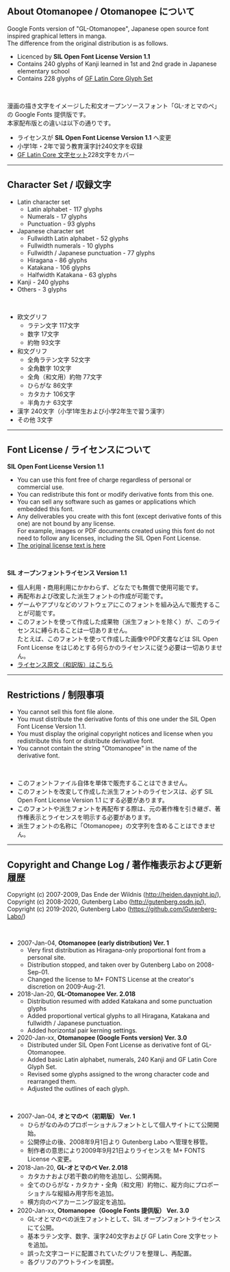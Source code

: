 ## About Otomanopee / Otomanopee について

Google Fonts version of "GL-Otomanopee", Japanese open source font inspired graphical letters in manga.  
The difference from the original distribution is as follows.

* Licenced by **SIL Open Font License Version 1.1**
* Contains 240 glyphs of Kanji learned in 1st and 2nd grade in Japanese elementary school
* Contains 228 glyphs of [GF Latin Core Glyph Set](https://github.com/googlefonts/gftools/blob/master/Lib/gftools/encodings/latin_unique-glyphs.nam)

<br/>

漫画の描き文字をイメージした和文オープンソースフォント「GL-オとマのペ」の Google Fonts 提供版です。  
本家配布版との違いは以下の通りです。

* ライセンスが **SIL Open Font License Version 1.1** へ変更
* 小学1年・2年で習う教育漢字計240文字を収録
* [GF Latin Core 文字セット](https://github.com/googlefonts/gftools/blob/master/Lib/gftools/encodings/latin_unique-glyphs.nam)228文字をカバー

******

## Character Set / 収録文字

* Latin character set
	* Latin alphabet - 117 glyphs
	* Numerals - 17 glyphs
	* Punctuation - 93 glyphs
* Japanese character set
	* Fullwidth Latin alphabet - 52 glyphs
	* Fullwidth numerals - 10 glyphs
	* Fullwidth / Japanese punctuation - 77 glyphs
	* Hiragana - 86 glyphs
	* Katakana - 106 glyphs
	* Halfwidth Katakana - 63 glyphs
* Kanji - 240 glyphs
* Others - 3 glyphs

<br/>

* 欧文グリフ
	* ラテン文字 117文字
	* 数字 17文字
	* 約物 93文字
* 和文グリフ
	* 全角ラテン文字 52文字
	* 全角数字 10文字
	* 全角（和文用）約物 77文字
	* ひらがな 86文字
	* カタカナ 106文字
	* 半角カナ 63文字
* 漢字 240文字（小学1年生および小学2年生で習う漢字）
* その他 3文字

******

## Font License / ライセンスについて

**SIL Open Font License Version 1.1**

* You can use this font free of charge regardless of personal or commercial use.
* You can redistribute this font or modify derivative fonts from this one.
* You can sell any software such as games or applications which embedded this font.
* Any deliverables you create with this font (except derivative fonts of this one) are not bound by any license.  
For example, images or PDF documents created using this font do not need to follow any licenses, including the SIL Open Font License.
* [The original license text is here](https://scripts.sil.org/OFL)

<br/>

**SIL オープンフォントライセンス Version 1.1**

* 個人利用・商用利用にかかわらず、どなたでも無償で使用可能です。
* 再配布および改変した派生フォントの作成が可能です。
* ゲームやアプリなどのソフトウェアにこのフォントを組み込んで販売することが可能です。
* このフォントを使って作成した成果物（派生フォントを除く）が、このライセンスに縛られることは一切ありません。  
たとえば、このフォントを使って作成した画像やPDF文書などは SIL Open Font License をはじめとする何らかのライセンスに従う必要は一切ありません。
* [ライセンス原文（和訳版）はこちら](https://ja.osdn.net/projects/opensource/wiki/SIL_Open_Font_License_1.1)

******

## Restrictions / 制限事項

* You cannot sell this font file alone.
* You must distribute the derivative fonts of this one under the SIL Open Font License Version 1.1.
* You must display the original copyright notices and license when you redistribute this font or distribute derivative font.
* You cannot contain the string "Otomanopee" in the name of the derivative font.

<br/>

* このフォントファイル自体を単体で販売することはできません。
* このフォントを改変して作成した派生フォントのライセンスは、必ず SIL Open Font License Version 1.1 にする必要があります。
* このフォントや派生フォントを再配布する際は、元の著作権を引き継ぎ、著作権表示とライセンスを明示する必要があります。
* 派生フォントの名称に「Otomanopee」の文字列を含めることはできません。

******

## Copyright and Change Log / 著作権表示および更新履歴

Copyright (c) 2007-2009, Das Ende der Wildnis (http://heiden.daynight.jp/),  
Copyright (c) 2008-2020, Gutenberg Labo (http://gutenberg.osdn.jp/),  
Copyright (c) 2019-2020, Gutenberg Labo (https://github.com/Gutenberg-Labo/)

<br/>

* 2007-Jan-04, **Otomanopee (early distribution) Ver. 1**
	* Very first distribution as Hiragana-only proportional font from a personal site.
	* Distribution stopped, and taken over by Gutenberg Labo on 2008-Sep-01.
	* Changed the license to M+ FONTS License at the creator's discretion on 2009-Aug-21.
* 2018-Jan-20, **GL-Otomanopee Ver. 2.018**
	* Distribution resumed with added Katakana and some punctuation glyphs
	* Added proportional vertical glyphs to all Hiragana, Katakana and fullwidth / Japanese punctuation.
	* Added horizontal pair kerning settings.
* 2020-Jan-xx, **Otomanopee (Google Fonts version) Ver. 3.0**  
	* Distributed under SIL Open Font License as derivative font of GL-Otomanopee.
	* Added basic Latin alphabet, numerals, 240 Kanji and GF Latin Core Glyph Set.
	* Revised some glyphs assigned to the wrong character code and rearranged them.
	* Adjusted the outlines of each glyph.

<br/>

* 2007-Jan-04, **オとマのペ（初期版） Ver. 1**
	* ひらがなのみのプロポーショナルフォントとして個人サイトにて公開開始。
	* 公開停止の後、2008年9月1日より Gutenberg Labo へ管理を移管。
	* 制作者の意思により2009年9月21日よりライセンスを M+ FONTS License へ変更。
* 2018-Jan-20, **GL-オとマのペ Ver. 2.018**
	* カタカナおよび若干数の約物を追加し、公開再開。
	* 全てのひらがな・カタカナ・全角（和文用）約物に、縦方向にプロポーショナルな縦組み用字形を追加。
	* 横方向のペアカーニング設定を追加。
* 2020-Jan-xx, **Otomanopee（Google Fonts 提供版） Ver. 3.0**
	* GL-オとマのペの派生フォントとして、SIL オープンフォントライセンスにて公開。
	* 基本ラテン文字、数字、漢字240文字および GF Latin Core 文字セットを追加。
	* 誤った文字コードに配置されていたグリフを整理し、再配置。
	* 各グリフのアウトラインを調整。

